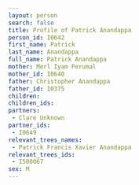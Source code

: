 ```yaml
---
layout: person
search: false
title: Profile of Patrick Anandappa
person_id: I0642
first_name: Patrick
last_name: Anandappa
full_name: Patrick Anandappa
mother: Merl Iyam Perumal
mother_id: I0640
father: Christopher Anandappa
father_id: I0375
children:
children_ids:
partners:
 - Clare Unknown
partner_ids:
 - I0649
relevant_trees_names:
 - Patrick Francis Xavier Anandappa
relevant_trees_ids:
 - I500067
sex: M
---
```


